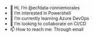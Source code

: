 - 👋 Hi, I’m @ecfdata-ronniemorales
- 👀 I’m interested in Powershell
- 🌱 I’m currently learning Azure DevOps
- 💞️ I’m looking to collaborate on CI/CD
- 📫 How to reach me: Through email

<!---
ecfdata-ronniemorales/ecfdata-ronniemorales is a ✨ special ✨ repository because its `README.md` (this file) appears on your GitHub profile.
You can click the Preview link to take a look at your changes.
--->
